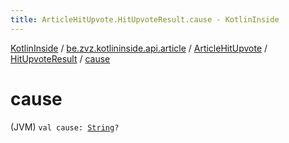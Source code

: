 ```yaml
---
title: ArticleHitUpvote.HitUpvoteResult.cause - KotlinInside
---
```


[KotlinInside](../../../index.html) / [be.zvz.kotlininside.api.article](../../index.html) / [ArticleHitUpvote](../index.html) / [HitUpvoteResult](index.html) / [cause](./cause.html)

# cause

(JVM) `val cause: `[`String`](https://kotlinlang.org/api/latest/jvm/stdlib/kotlin/-string/index.html)`?`